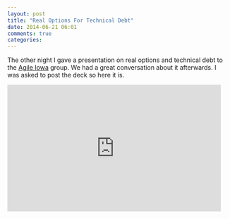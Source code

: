 ```yaml
---
layout: post
title: "Real Options For Technical Debt"
date: 2014-06-21 06:01
comments: true
categories: 
---
```


The other night I gave a presentation on real options and technical debt to the <a href="http://www.agileiowa.org/2014/06/12/real-options-for-technical-debt/">Agile Iowa</a> group. We had a great conversation about it afterwards. I was asked to post the deck so here it is.

<iframe src="https://docs.google.com/presentation/d/1QPx8ufyPb3Qnh2fnq7m8cLIhS_dfcTRGQVsOioQl6Ng/embed?start=false&loop=false&delayms=5000"" frameborder="0" width="484" height="288"   allowfullscreen="true" mozallowfullscreen="true" webkitallowfullscreen="true"></iframe>

